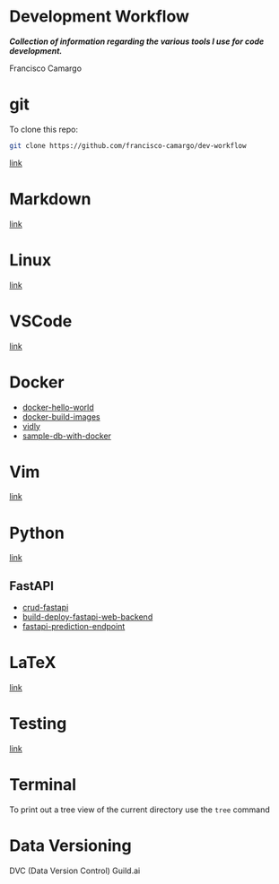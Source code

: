 Development Workflow
====================

***Collection of information regarding the various tools I use for code development.***

Francisco Camargo

# git
To clone this repo:
```bash
git clone https://github.com/francisco-camargo/dev-workflow
```
[link](src/git/README.md)

# Markdown
[link](src/markdown/README.md)

# Linux
[link](src/linux/README.md)

# VSCode
[link](src/vscode/README.md)

# Docker
* [docker-hello-world](https://github.com/francisco-camargo/docker-hello-world.git)
* [docker-build-images](https://github.com/francisco-camargo/docker-build-images)
* [vidly](https://github.com/francisco-camargo/vidly)
* [sample-db-with-docker](https://github.com/francisco-camargo/sample-db-with-docker)

# Vim
[link](src/vim/README.md)

# Python
[link](src/python/README.md)

## FastAPI
* [crud-fastapi](https://github.com/francisco-camargo/crud-fastapi)
* [build-deploy-fastapi-web-backend](https://github.com/francisco-camargo/build-deploy-fastapi-web-backend)
* [fastapi-prediction-endpoint](https://github.com/francisco-camargo/fastapi-prediction-endpoint)

# LaTeX
[link](src/latex/README.md)

# Testing
[link](src/testing/README.md)

# Terminal
To print out a tree view of the current directory use the `tree` command

# Data Versioning
DVC (Data Version Control)
Guild.ai
